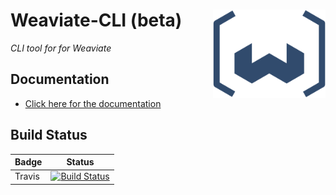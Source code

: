 # Weaviate-CLI (beta) <img alt='Weaviate logo' src='https://raw.githubusercontent.com/creativesoftwarefdn/weaviate/19de0956c69b66c5552447e84d016f4fe29d12c9/docs/assets/weaviate-logo.png' width='180' align='right' />

_CLI tool for for Weaviate_

## Documentation

- [Click here for the documentation](https://semi.technology/guides/weaviate-cli/current/)

## Build Status

| Badge   | Status        |
| -------- |:-------------:|
| Travis   | [![Build Status](https://api.travis-ci.org/semi-technologies/weaviate-cli.svg?branch=master)](https://travis-ci.org/creativesoftwarefdn/weaviate-cli/branches)
